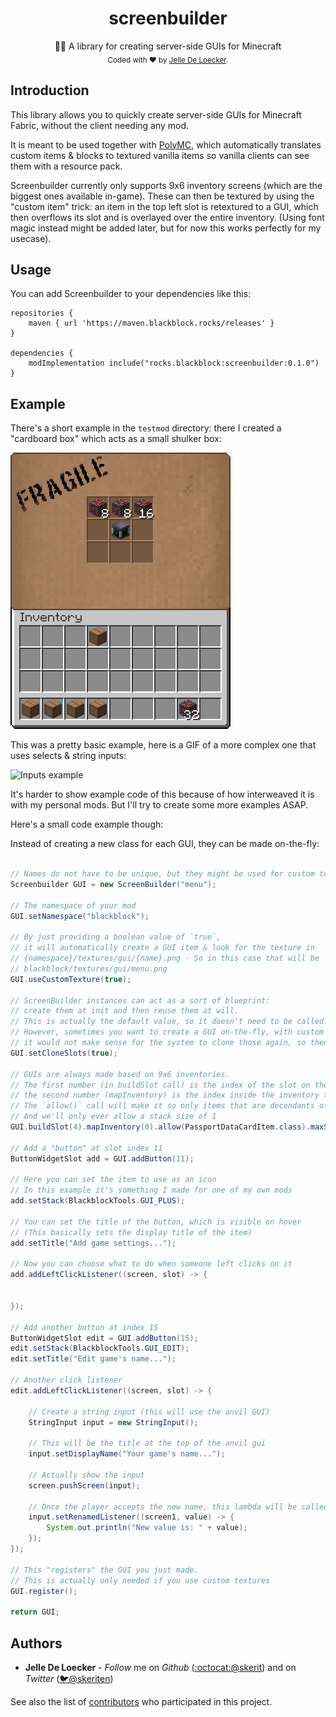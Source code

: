 <h1 align="center">
  <b>screenbuilder</b>
</h1>
<div align="center">
  👷🏼 A library for creating server-side GUIs for Minecraft
</div>
<div align="center">
  <sub>
    Coded with ❤️ by <a href="#authors">Jelle De Loecker</a>.
  </sub>
</div>

## Introduction

This library allows you to quickly create server-side GUIs for Minecraft Fabric, without the client needing any mod.

It is meant to be used together with [PolyMC](https://github.com/TheEpicBlock/PolyMc), which automatically translates custom items & blocks to textured vanilla items so vanilla clients can see them with a resource pack.

Screenbuilder currently only supports 9x6 inventory screens (which are the biggest ones available in-game).
These can then be textured by using the "custom item" trick: an item in the top left slot is retextured to a GUI, which then overflows its slot and is overlayed over the entire inventory.
(Using font magic instead might be added later, but for now this works perfectly for my usecase).

## Usage

You can add Screenbuilder to your dependencies like this:

```
repositories {
	maven { url 'https://maven.blackblock.rocks/releases' }
}

dependencies {
	modImplementation include("rocks.blackblock:screenbuilder:0.1.0")
}
```

## Example

There's a short example in the `testmod` directory: there I created a "cardboard box" which acts as a small shulker box:

![Cardboard Box GUI](img/cardboard_box.png)

This was a pretty basic example, here is a GIF of a more complex one that uses selects & string inputs:

![Inputs example](img/inputs_01.gif)

It's harder to show example code of this because of how interweaved it is with my personal mods.
But I'll try to create some more examples ASAP.

Here's a small code example though:

Instead of creating a new class for each GUI, they can be made on-the-fly:

```java

// Names do not have to be unique, but they might be used for custom textures
Screenbuilder GUI = new ScreenBuilder("menu");

// The namespace of your mod
GUI.setNamespace("blackblock");

// By just providing a boolean value of `true`,
// it will automatically create a GUI item & look for the texture in
// {namespace}/textures/gui/{name}.png - So in this case that will be
// blackblock/textures/gui/menu.png
GUI.useCustomTexture(true);

// ScreenBuilder instances can act as a sort of blueprint:
// create them at init and then reuse them at will.
// This is actually the default value, so it doesn't need to be called.
// However, sometimes you want to create a GUI on-the-fly, with custom button placements and such,
// it would not make sense for the system to clone those again, so then this should be set to false
GUI.setCloneSlots(true);

// GUIs are always made based on 9x6 inventories.
// The first number (in buildSlot call) is the index of the slot on the screen,
// the second number (mapInventory) is the index inside the inventory to link this slot to
// The `allow()` call will make it so only items that are decendants of the PassportDataCardItem class are allowed
// And we'll only ever allow a stack size of 1
GUI.buildSlot(4).mapInventory(0).allow(PassportDataCardItem.class).maxStackSize(1);

// Add a "button" at slot index 11
ButtonWidgetSlot add = GUI.addButton(11);

// Here you can set the item to use as an icon
// In this example it's something I made for one of my own mods
add.setStack(BlackblockTools.GUI_PLUS);

// You can set the title of the button, which is visible on hover
// (This basically sets the display title of the item)
add.setTitle("Add game settings...");

// Now you can choose what to do when someone left clicks on it
add.addLeftClickListener((screen, slot) -> {


});

// Add another button at index 15
ButtonWidgetSlot edit = GUI.addButton(15);
edit.setStack(BlackblockTools.GUI_EDIT);
edit.setTitle("Edit game's name...");

// Another click listener
edit.addLeftClickListener((screen, slot) -> {

    // Create a string input (this will use the anvil GUI)
    StringInput input = new StringInput();
    
    // This will be the title at the top of the anvil gui
    input.setDisplayName("Your game's name...");

    // Actually show the input
    screen.pushScreen(input);

    // Once the player accepts the new name, this lambda will be called
    input.setRenamedListener((screen1, value) -> {
        System.out.println("New value is: " + value);
    });
});

// This "registers" the GUI you just made.
// This is actually only needed if you use custom textures
GUI.register();

return GUI;
```

## Authors
- **Jelle De Loecker** -  *Follow* me on *Github* ([:octocat:@skerit](https://github.com/skerit)) and on  *Twitter* ([🐦@skeriten](http://twitter.com/intent/user?screen_name=skeriten))

See also the list of [contributors](https://github.com/skerit/screenbuilder/contributors) who participated in this project.

